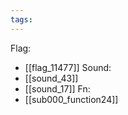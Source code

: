 ```yaml
---
tags:
---
```

Flag:
- [[flag_11477]]
Sound:
- [[sound_43]]
- [[sound_17]]
Fn:
- [[sub000_function24]]

